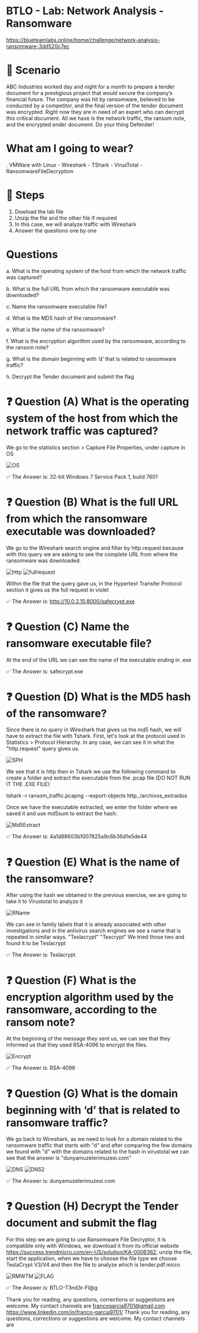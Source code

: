 # BTLO - Lab: Network Analysis - Ransomware

https://blueteamlabs.online/home/challenge/network-analysis-ransomware-3dd520c7ec

# 📝 Scenario
ABC Industries worked day and night for a month to prepare a tender document for a prestigious project that would secure the company’s financial future. The company was hit by ransomware, believed to be conducted by a competitor, and the final version of the tender document was encrypted. Right now they are in need of an expert who can decrypt this critical document. All we have is the network traffic, the ransom note, and the encrypted ender document. Do your thing Defender!​

# What am I going to wear?
. VMWare with Linux - Wireshark - TShark - VirusTotal - RansomwareFileDecryption

# 🔎 Steps
1. Dowload the lab file
2. Unzip the file and the other file if required
3. In this case, we will analyze traffic with Wireshark
4. Answer the questions one by one

# Questions
a. What is the operating system of the host from which the network traffic was captured? 

b. What is the full URL from which the ransomware executable was downloaded? 

c. Name the ransomware executable file? 

d. What is the MD5 hash of the ransomware? 

e. What is the name of the ransomware? 

f. What is the encryption algorithm used by the ransomware, according to the ransom note? 

g. What is the domain beginning with ‘d’ that is related to ransomware traffic? 

h. Decrypt the Tender document and submit the flag

# ❓ Question (A) What is the operating system of the host from which the network traffic was captured? 

We go to the statistics section > Capture File Properties, under capture in OS

![OS](https://github.com/FrancoGarciaC9701/Cibersecurity-Labs/blob/8423f68af8eb6d3ac1e08ae6eab6968eb5b6ba92/BTLO/NetworkAnalysis-Ransomware/Images/NAR-Statistics.png)

✅ The Answer is: 32-bit Windows 7 Service Pack 1, build 7601

# ❓ Question (B) What is the full URL from which the ransomware executable was downloaded? 

We go to the Wireshark search engine and filter by http.request because with this query we are asking to see the complete URL from where the ransomware was downloaded.

![http](https://github.com/FrancoGarciaC9701/Cibersecurity-Labs/blob/1e2a72ade786a2d7ac7a91d44c0e8eb3f43ad5e4/BTLO/NetworkAnalysis-Ransomware/Images/NAR-http.png)
![fullrequest](https://github.com/FrancoGarciaC9701/Cibersecurity-Labs/blob/1e2a72ade786a2d7ac7a91d44c0e8eb3f43ad5e4/BTLO/NetworkAnalysis-Ransomware/Images/NAR-fullrequest.png)

Within the file that the query gave us, in the Hypertext Transfer Protocol section it gives us the full request in violet

✅ The Answer is: http://10.0.2.15:8000/safecrypt.exe

# ❓ Question (C) Name the ransomware executable file?

At the end of the URL we can see the name of the executable ending in .exe

✅ The Answer is: safecrypt.exe

# ❓ Question (D) What is the MD5 hash of the ransomware? 

Since there is no query in Wireshark that gives us the md5 hash, we will have to extract the file with Tshark. First, let's look at the protocol used in Statistics > Protocol Hierarchy. In any case, we can see it in what the "http.request" query gives us.

![SPH](https://github.com/FrancoGarciaC9701/Cibersecurity-Labs/blob/c5727ee900780cabc41e4bb9a0275974a62c5d7e/BTLO/NetworkAnalysis-Ransomware/Images/NAR-extraction1.png)

We see that it is http then in Tshark we use the following command to create a folder and extract the executable from the .pcap file (DO NOT RUN IT THE .EXE FILE):

tshark -r  ransom_traffic.pcapng --export-objects http,./archivos_extraidos

Once we have the executable extracted, we enter the folder where we saved it and use md5sum to extract the hash:

![Md5Extract](https://github.com/FrancoGarciaC9701/Cibersecurity-Labs/blob/06690cea46084ac993a6a68da4aa7d3a17ed1786/BTLO/NetworkAnalysis-Ransomware/Images/NAR-md5extract.png.png)

✅ The Answer is: 4a1d88603b1007825a9c6b36d1e5de44

# ❓ Question (E) What is the name of the ransomware? 

After using the hash we obtained in the previous exercise, we are going to take it to Virustotal to analyze it

![RName](https://github.com/FrancoGarciaC9701/Cibersecurity-Labs/blob/526fff6d5771b8c4e966f64545beeeee26dcab53/BTLO/NetworkAnalysis-Ransomware/Images/NAR-ransomwarename.png)

We can see in family labels that it is already associated with other investigations and in the antivirus search engines we see a name that is repeated in similar ways. "Teslacrypt" "Tescrypt"
We tried those two and found it to be Teslacrypt

✅ The Answer is: Teslacrypt

# ❓ Question (F) What is the encryption algorithm used by the ransomware, according to the ransom note? 

At the beginning of the message they sent us, we can see that they informed us that they used RSA-4096 to encrypt the files.

![Encrypt](https://github.com/FrancoGarciaC9701/Cibersecurity-Labs/blob/2c1a2367bec7bf699e03811bb403990fe1d03d65/BTLO/NetworkAnalysis-Ransomware/Images/help_recover_instructions.png)

✅ The Answer is: RSA-4096

# ❓ Question (G) What is the domain beginning with ‘d’ that is related to ransomware traffic?

We go back to Wireshark, as we need to look for a domain related to the ransomware traffic that starts with "d" and after comparing the few domains we found with "d" with the domains related to the hash in virustotal we can see that the answer is "dunyamuzelerimuzesi.com"

![DNS](https://github.com/FrancoGarciaC9701/Cibersecurity-Labs/blob/930842e7ff6c5b65bcdae691c0fd0a970fe7022c/BTLO/NetworkAnalysis-Ransomware/Images/NAR-DNS.png)
![DNS2](https://github.com/FrancoGarciaC9701/Cibersecurity-Labs/blob/5505afcb554691c81a2ce19ee7629a50449c868c/BTLO/NetworkAnalysis-Ransomware/Images/NAR-DNSVT.png)

✅ The Answer is: dunyamuzelerimuzesi.com

# ❓ Question (H) Decrypt the Tender document and submit the flag

For this step we are going to use Ransomware File Decryptor, it is compatible only with Windows, we download it from its official website https://success.trendmicro.com/en-US/solution/KA-0006362, unzip the file, start the application, when we have to choose the file type we choose TeslaCrypt V3/V4 and then the file to analyze which is tender.pdf.micro


![RMWTM](https://github.com/FrancoGarciaC9701/Cibersecurity-Labs/blob/b5dab043c72af80d6e8632412b5f900b59efee61/BTLO/NetworkAnalysis-Ransomware/Images/Screenshot%202025-08-26%20182739.png)
![FLAG](https://github.com/FrancoGarciaC9701/Cibersecurity-Labs/blob/b5dab043c72af80d6e8632412b5f900b59efee61/BTLO/NetworkAnalysis-Ransomware/Images/Screenshot%202025-08-26%20182637.png)

✅ The Answer is: BTLO-T3nd3r-Fl@g

Thank you for reading, any questions, corrections or suggestions are welcome. My contact channels are
francogarcia9701@gmail.com
https://www.linkedin.com/in/franco-garcia9701/
Thank you for reading, any questions, corrections or suggestions are welcome. My contact channels are
